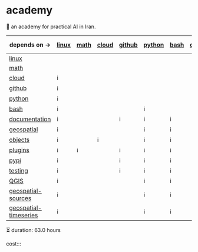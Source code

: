 # academy

📐 an academy for practical AI in Iran.

| depends on -> | [linux](./linux.md) | [math](./math.md) | [cloud](./cloud.md) | [github](./github.md) | [python](./python.md) | [bash](./bash.md) | [documentation](./documentation.md) | [geospatial](./geospatial.md) | [objects](./objects.md) | [plugins](./plugins.md) | [pypi](./pypi.md) | [testing](./testing.md) | [QGIS](./QGIS.md) | [geospatial-sources](./geospatial-sources.md) | [geospatial-timeseries](./geospatial-timeseries.md) |
|-|-|-|-|-|-|-|-|-|-|-|-|-|-|-|-|
| [linux](./linux.md) |  |  |  |  |  |  |  |  |  |  |  |  |  |  |  |
| [math](./math.md) |  |  |  |  |  |  |  |  |  |  |  |  |  |  |  |
| [cloud](./cloud.md) | ℹ️ |  |  |  |  |  |  |  |  |  |  |  |  |  |  |
| [github](./github.md) | ℹ️ |  |  |  |  |  |  |  |  |  |  |  |  |  |  |
| [python](./python.md) | ℹ️ |  |  |  |  |  |  |  |  |  |  |  |  |  |  |
| [bash](./bash.md) | ℹ️ |  |  |  | ℹ️ |  |  |  |  |  |  |  |  |  |  |
| [documentation](./documentation.md) | ℹ️ |  |  | ℹ️ | ℹ️ | ℹ️ |  |  |  |  |  |  |  |  |  |
| [geospatial](./geospatial.md) | ℹ️ |  |  |  | ℹ️ | ℹ️ |  |  |  |  |  |  |  |  |  |
| [objects](./objects.md) | ℹ️ |  | ℹ️ |  | ℹ️ | ℹ️ |  |  |  |  |  |  |  |  |  |
| [plugins](./plugins.md) | ℹ️ | ℹ️ |  | ℹ️ | ℹ️ | ℹ️ |  |  |  |  |  |  |  |  |  |
| [pypi](./pypi.md) | ℹ️ |  |  | ℹ️ | ℹ️ | ℹ️ |  |  |  |  |  |  |  |  |  |
| [testing](./testing.md) | ℹ️ |  |  | ℹ️ | ℹ️ | ℹ️ |  |  |  |  |  |  |  |  |  |
| [QGIS](./QGIS.md) | ℹ️ |  |  |  | ℹ️ | ℹ️ |  | ℹ️ |  |  |  |  |  |  |  |
| [geospatial-sources](./geospatial-sources.md) | ℹ️ |  |  |  | ℹ️ | ℹ️ |  | ℹ️ |  |  |  |  |  |  |  |
| [geospatial-timeseries](./geospatial-timeseries.md) | ℹ️ |  |  |  | ℹ️ | ℹ️ |  | ℹ️ |  |  |  |  |  | ℹ️ |  |

⏳ duration: 63.0 hours

cost:::
